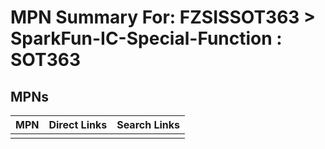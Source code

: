 



# MPN Summary For: FZSISSOT363 > SparkFun-IC-Special-Function : SOT363

## MPNs
  

|MPN|Direct Links|Search Links|
| :--- | :--- | :--- |
||||
